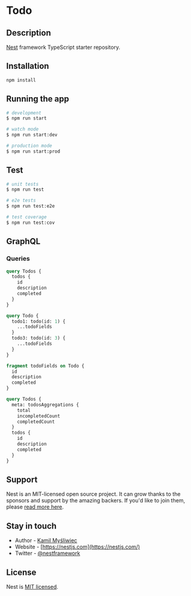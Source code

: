 # Todo

## Description

[Nest](https://github.com/nestjs/nest) framework TypeScript starter repository.

## Installation

```bash
npm install
```

## Running the app

```bash
# development
$ npm run start

# watch mode
$ npm run start:dev

# production mode
$ npm run start:prod
```

## Test

```bash
# unit tests
$ npm run test

# e2e tests
$ npm run test:e2e

# test coverage
$ npm run test:cov
```

## GraphQL

### Queries

```graphql
query Todos {
  todos {
    id
    description
    completed
  }
}
```

```graphql
query Todo {
  todo1: todo(id: 1) {
    ...todoFields
  }
  todo3: todo(id: 3) {
    ...todoFields
  }
}

fragment todoFields on Todo {
  id
  description
  completed
}
```

```graphql
query Todos {
  meta: todosAggregations {
    total
    incompletedCount
    completedCount
  }
  todos {
    id
    description
    completed
  }
}
```

## Support

Nest is an MIT-licensed open source project. It can grow thanks to the sponsors and support by the amazing backers. If you'd like to join them, please [read more here](https://docs.nestjs.com/support).

## Stay in touch

- Author - [Kamil Myśliwiec](https://kamilmysliwiec.com)
- Website - [https://nestjs.com](https://nestjs.com/)
- Twitter - [@nestframework](https://twitter.com/nestframework)

## License

Nest is [MIT licensed](LICENSE).
